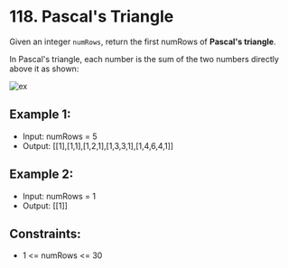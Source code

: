 # 118. Pascal's Triangle

Given an integer `numRows`, return the first numRows of **Pascal's triangle**.

In Pascal's triangle, each number is the sum of the two numbers directly above it as shown:

![ex](https://upload.wikimedia.org/wikipedia/commons/0/0d/PascalTriangleAnimated2.gif)

## Example 1:

- Input: numRows = 5
- Output: [[1],[1,1],[1,2,1],[1,3,3,1],[1,4,6,4,1]]

## Example 2:

- Input: numRows = 1
- Output: [[1]]

## Constraints:

- 1 <= numRows <= 30